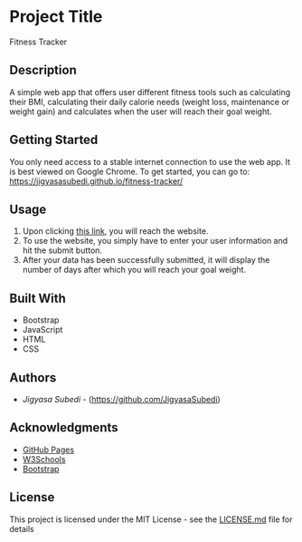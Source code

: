 # Project Title

Fitness Tracker

## Description

A simple web app that offers user different fitness tools such as calculating their BMI, calculating their daily calorie needs (weight loss, maintenance or weight gain) and calculates when the user will reach their goal weight.

## Getting Started

You only need access to a stable internet connection to use the web app. It is best viewed on Google Chrome. To get started, you can go to:  https://jigyasasubedi.github.io/fitness-tracker/


## Usage

1) Upon clicking [this link]( https://jigyasasubedi.github.io/fitness-tracker/), you will reach the website. 
2) To use the website, you simply have to enter your user information and hit the submit button.
3) After your data has been successfully submitted, it will display the number of days after which you will reach your goal weight.


## Built With

* Bootstrap
* JavaScript
* HTML
* CSS

## Authors

* *Jigyasa Subedi*  - (https://github.com/JigyasaSubedi)

## Acknowledgments

* [GitHub Pages](https://pages.github.com)
* [W3Schools](https://www.w3schools.com/bootstrap4/)
* [Bootstrap](https://getbootstrap.com)


## License

This project is licensed under the MIT License - see the [LICENSE.md](LICENSE.md) file for details
